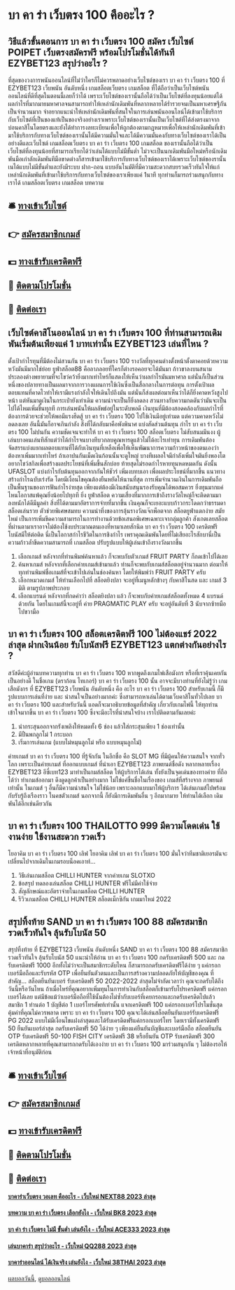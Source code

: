 # บา คา ร่า เว็บตรง 100 คืออะไร ?
## วิธีแล้วขั้นตอนการ บา คา ร่า เว็บตรง 100 สมัคร เว็บไซต์ POIPET เว็บตรงสมัครฟรี พร้อมโปรโมชั่นได้ทันที EZYBET123 สรุปว่าอะไร ?
ที่สุดของวงการพนันออนไลน์ที่ไม่ว่าใครก็ไม่ควรพลาดอย่างเว็บไซต์ของเรา บา คา ร่า เว็บตรง 100 ที่ EZYBET123 เว็บพนัน อันดับหนึ่ง เกมสล็อตเว็บตรง เกมสล็อต ที่ได้ถือว่าเป็นเว็บไซต์พนันออนไลน์ที่ดีที่สุดในตอนนี้เลยก็ว่าได้ เพราะเว็บไซต์ของเรานั้นถือได้ว่าเป็นเว็บไซต์ที่ลงทุนน้อยแต่ได้ผลกำไรที่มากมายมหาศาลจนสามารถทำให้เหล่านักเดิมพันที่หลากหลายได้ร่ำรวยจนเป็นมหาเศรษฐีกันเป็นจำนวนมาก จำอยากแนะนำให้เหล่านักเดิมพันที่สนใจในการเล่นพนันออนไลน์ได้เข้ามาใช้บริการกับเว็บไซต์ที่เป็นของแท้เป็นของจริงอย่างเราเพราะเว็บไซต์ของเรานั้นเป็นเว็บไซต์ที่ได้ส่งตรงมาจากบ่อนคาสิโนโดยตรงและยังได้ทำการงลทะเบียนเพื่อให้ถูกต้องตามกฎหมายเพื่อให้เหล่านักเดิมพันที่เข้ามาใช้บริการกับทางเว็บไซต์ของเรานั้นได้มีความมั่นใจและได้มีความมั่นคงกับทางเว็บไซต์ของเราได้เป็นอย่างดีและเว็บไซต์ เกมสล็อตเว็บตรง บา คา ร่า เว็บตรง 100 เกมสล็อต ของเรานั้นถือได้ว่าเป็นเว็บไซต์ที่ลงทุนน้อยที่สามารถเรียกได้ว่าเล่นได้แบบไม่มีขั้นต่ำ ไม่วจะเป็นนกเดิมพันมือใหม่หรือนักเดิมพันมือเก่าลักเดิมพันทีมือขาดต่างก็สารเข้ามาใช้บริการกับทางเว็บไซต์ของเราได้เพราะเว็บไซต์ของรานั้นเนได้แบบไม่มีขั้นต่ำและยังมีระบบ ฝาก-ถอน แบบอันโนมัติที่มีความสะดวกสบยรวดเร็วทันใจให้แก่เหล่านักเดิมพันที่เข้ามาใช้บริการกับทางเว็บไซต์ของเราเพียงแค่ 1นาที ทุกท่านก็มารถร่วมสนุกกับทางเราได้ เกมสล็อตเว็บตรง เกมสล็อต
บทความ

## 🛎 [ทางเข้าเว็บไซต์](https://bit.ly/3SdLNi2)
## 👉 [สมัครสมาชิกเกมส์](https://bit.ly/3SdLNi2)
## 💵 [ทางเข้ารับเครดิตฟรี](https://bit.ly/3dyRKHj)
## 👑 [ติดตามโปรโมชั่น](https://bit.ly/3dyRKHj)
## 📱 [ติดต่อเรา](https://bit.ly/3dyRKHj)

## เว็บไซต์คาสิโนออนไลน์ บา คา ร่า เว็บตรง 100 ที่ท่านสามารถเดิมพันเริ่มต้นเพียงแค่ 1 บาทเท่านั้น EZYBET123 เล่นที่ไหน ?
ตั้งเป้ากำไรทุนที่มีต้องไม่สวนกัน บา คา ร่า เว็บตรง 100 รางวัลที่ทุกคนต่างตั้งหน้าตั้งตาคอยด้วยความหวังมันมีมากใช่ย่อย ยูฟ่าสล็อต88 คือลาภลอยที่ใครก็ต่างรอคอยจะได้มันมา ก้าวขาลงบนสนามประลองต่างพยายามที่จะไขว่คว้ายิ่งมากเท่าไหร่ก็แสดงให้เห็นว่าผลกำไรมันมหาศาล แต่นั่นก็เป็นส่วนหนึ่งของปลายทางเป็นผลมาจากการวางแผนการใช้เงินซึ่งเป็นสื่อกลางในการต่อทุน การตั้งเป้าผลตอบแทนที่คาดไวทำให้เรามีแรงกำลังใจให้เดินไปถึงมัน แต่นั่นก็ส่งผลต่อมาเห็นว่าได้ก็ยิ่งคาดหวังสูงไปหน้า แต่หันมาดูเงินในกระเป๋ายังเท่าเดิม ความน่าจะเป็นก็ยิ่งลดลง สวนทางกับความกดดันว่ามันจะเป็นไปได้ไหมเพิ่มขึ้นทุกที การเล่นพนันให้ผลลัพธ์อยู่ในระดับพอดี เงินทุนที่มีต้องสอดคล้องกับผลกำไรที่ต้องการด้วยจะช่วยให้พอมีแรงฮึดสู้ บา คา ร่า เว็บตรง 100 ไปใช้เงินมีอยู่เท่ามด แต่ความคาดหวังไม่ลดลงเลย อันนี้มันก็อาจเกินกำลัง สิ่งที่ได้กลับมาคือพังพินาศ
แบ่งสัดส่วนต้นทุน กำไร บา คา ร่า เว็บตรง 100 ไม่ปนกัน ความชัดเจนจะทำให้ บา คา ร่า เว็บตรง 100 สล็อตเว็บตรง ไม่สับสนมมึนงง ผู้เล่นบางคนเล่นทีสักแต่ว่าได้กำไรจนบางทีบวกลบคูณหารดูแล้วไม่ได้อะไรเท่าทุน การเดิมพันต้องจัดสรรแบ่งแยกผลตอบแทนที่ได้กับเงินทุนที่เหลือเพื่อให้เห็นพัฒนาการความก้าวหน้าของตนเองว่าต้องหาเพิ่มมากเท่าไหร่ ถ้าเอาปนกันเม็ดเงินก้อนนั้นจะดูใหญ่ บางทีเผลอใจมีกำลังเพิ่มใจมันยิ่งพองโตอยากโชว์สกิลเพื่อสร้างผลประโยชน์ที่เพิ่มขึ้นสักบ่อย ท้ายสุดไม่รอดกำไรหายทุนหดหมดกัน ดังนั้น UFASLOT แบ่งกำไรกับต้นทุนออกจากกันให้ชัวร์
เพิ่มงบทบเอา เพื่อผลประโยชน์ที่มากขึ้น แนวทางสร้างกำไรฉบับเร่งรัด โดยมีเงื่อนไขคุณต้องยืนหยัดให้นานที่สุด การเพิ่มจำนวนเงินในการเดิมพันถือเป็นพื้นฐานของการฟันกำไรง่ายสุด เพียงแต่ต้องมีเงินสนับสนุนรองรับคุณได้พอสมควร ยิ่งทุนมากแค่ไหนโอกาสแพ้คุณยิ่งน้อยไปทุกที ยิ่ง ยูฟ่าสล็อต ความเสี่ยงที่มากการเข้าถึงรางวัลใหญ่ก็จะติดตามมา ลงหนักได้ดีมีมูลค่า สิ่งที่ได้ตามมาอัตราการจ่ายที่มากขึ้น เงินคุณก็จะเยอะแบบก้าวกระโดดกว่าธรรมดา
สล็อตเล่นรวย ตัวช่วยพิเศษสมทบ ความน่าทึ่งของการลุ้นรางวัลแจ๊กพ็อตจาก สล็อตยูฟ่าแตกง่าย สมัยใหม่ เป็นการเพิ่มขีดความสามารถในการทำงานด้วยข้อเสนอพิเศษเฉพาะเจากลุ่มลูกค้า สังเกตเลยสล็อตที่ผ่านตามาเราอาจไม่ต้องใช้งบประมาณตนเองที่หามาเลยสักนิด บา คา ร่า เว็บตรง 100 เครดิตฟรี โบนัสมีให้ต่อติด นี่เป็นโอกาสกำไรชีวิตในการชิงกำไร เพราคุณเดิมพันโดยที่ไม่เสียอะไรสักบานี่เป็นความก้าวล้ำขีดความสามารถที่ เกมสล็อต ปรับรูปแบบให้ผู้เล่นเข้าถึงรางวัลมากขึ้น
1. เลือกเกมส์ หลังจากที่ท่านพิมพ์ค้นหาแล้ว ก็จะพบกับตัวเกมส์ FRUIT PARTY ก็กดเข้าไปได้เลย
2. ค้นหาเกมส์ หลังจากที่เลือกค่ายเกมส์เข้ามาแล้ว ท่านก็จะพบกับเกมส์สล็อตอยู่จำนวนมาก ต่อมาให้ทุกท่านพิมพ์ชื่อเกมส์ที่จะเข้าไปเล่นในช่องค้นหา โดยให้พิมพ์ว่า FRUIT PARTY ครับ
3. เลือกหมวดเกมส์ ให้ท่านเลือกไปที่ สล็อตยิงปลา จะอยู่ที่เมนูหลักข้างๆ กับคาสิโนสด และ เกมส์ 3 มิติ ตามรูปภาพประกอบ
4. เลือกแบรนด์ หลังจากที่กดคำว่า สล็อตยิงปลา แล้ว ก็จะพบกับค่ายเกมส์สล็อตทั้งหมด 4 แบรนด์ด้วยกัน โดยในเกมส์นี้จะอยู่ที่ ค่าย PRAGMATIC PLAY ครับ จะอยู่อันดับที่ 3 นับจากซ้ายมือไปขวามือ

## บา คา ร่า เว็บตรง 100 สล็อตเครดิตฟรี 100 ไม่ต้องแชร์ 2022 ล่าสุด ฝากเงินน้อย รับโบนัสฟรี EZYBET123 แตกต่างกันอย่างไร ?
สวัสดีค่ะผู้อ่านบทความทุกท่าน บา คา ร่า เว็บตรง 100 หากพูดถึงเกมไพ่เสือมังกร หรือที่เราคุ้นเคยกันเป็นอย่างดี ในชื่อเกม (ดราก้อน ไทเกอร์) บา คา ร่า เว็บตรง 100 นั้น อาจจะมีบางท่านที่ยังไม่รู้ว่า เกม เสือมังกร ที่ EZYBET123 เว็บพนัน อันดับหนึ่ง คือ อะไร บา คา ร่า เว็บตรง 100 สำหรับเกมนี้ ก็มีรูปแบบการเล่นที่ง่าย และ น่าสนใจเป็นอย่างมากค่ะ ซึ่งสามารถหาเล่นได้ตามเว็บคาสิโนทั่วไปเลย บา คา ร่า เว็บตรง 100 และสำหรับวันนี้ แอดก็จะมาอธิบายข้อมูลที่สำคัญ เกี่ยวกับเกมไพ่นี้ ให้ทุกท่านเข้าใจมากขึ้น บา คา ร่า เว็บตรง 100 ซึ่งจะมีอะไรที่น่าสนใจบ้าง เราไปติดตามกันเลยค่ะ
1. นำกระสุนออกจากรังเพลิงให้หมดทั้ง 6 ช่อง แล้วใส่กระสุนเพียง 1 ช่องเท่านั้น
2. มีปืนพกลูกโม่ 1 กระบอก
3. เริ่มการเล่นเกม (แบบไม่หมุนลูกโม่ หรือ แบบหมุนลูกโม่)

ค่ายเกมส์ บา คา ร่า เว็บตรง 100 ที่รู้จักกัน ในอีกชื่อ คือ SLOT MG ที่มีผู้คนให้ความสนใจ จากทั่วโลก เพราะเป็นค่ายเกมส์ ที่ออกแบบเกมส์ ที่นำเอา EZYBET123 ภาพยนต์ชื่อดัง หลากหลายเรื่อง EZYBET123 อีซี่เบท123 มาทำเป็นกมส์สล็อต ให้ผู้บริการได้เล่น ทั้งยังเป็นจุดเด่นของทางค่าย ที่ถือได้ว่า ทำเกมส์ออกมา ดึงดูดลูกค้าเป็นอย่างมาก ไม่ใช่แค่ขึ้นชื่อในเรื่องของ เกมส์ที่สร้างจาก ภาพยนต์เท่านั้น ในเกมส์ ๆ อื่นก็มีความน่าสนใจ ไม่ใช่น้อย เพราะออกแบบมาให้ผู้บริการ ได้เล่นเกมส์ไปพร้อมกับรับรู้ถึงเรืองราว ในคชตัวเกมส์ นอกจากนี้ ก็ยังมีการเดิมพันอื่น ๆ อีกมากมาย ให้ท่านได้เลือก เดิมพันได้อีกเช่นดียวกัน

## บา คา ร่า เว็บตรง 100 THAILOTTO 999 มีความโดดเด่น ใช้งานง่าย ใช้งานสะดวก รวดเร็ว
โยอาคิม บา คา ร่า เว็บตรง 100 เลิฟ โยอาคิม เลิฟ บา คา ร่า เว็บตรง 100 มั่นใจว่าทีมชาติเยอรมันจะเปลี่ยนไปจากเดิมในเกมรอบน็อคเอาท์…
1. วิธีเล่นเกมสล็อต CHILLI HUNTER จากค่ายเกม SLOTXO
2. ข้อสรุป ทดลองเล่นสล็อต CHILLI HUNTER ฟรีไม่มีค่าใช้จ่าย
3. สัญลักษณ์และอัตราจ่ายในเกมสล็อต CHILLI HUNTER
4. รีวิวเกมสล็อต CHILLI HUNTER สล็อตเม็กซิกัน เกมมาใหม่ 2022

## สรุปทิ้งท้าย SAND บา คา ร่า เว็บตรง 100 88 สมัครสมาชิกรวดเร็วทันใจ ลุ้นรับโบนัส 50
สรุปทิ้งท้าย ที่ EZYBET123 เว็บพนัน อันดับหนึ่ง SAND บา คา ร่า เว็บตรง 100 88 สมัครสมาชิกรวดเร็วทันใจ ลุ้นรับโบนัส 50 แนะนำให้อ่าน บา คา ร่า เว็บตรง 100 กดรับเครดิตฟรี 500 และ กดรับเครดิตฟรี 1000
อีกทั้งไม่ว่าจะเป็นสมาชิกระดับไหน ก็สามารถกดรับเครดิตฟรีได้ง่าย ๆ แค่กรอกเบอร์มือถือและรับรหัส OTP เพื่อยืนยันตัวตนและเป็นการสร้างความปลอดภัยให้บัญชีของคุณ ที่สำคัญ… สล็อตยืนยันเบอร์ รับเครดิตฟรี 50 2022-2022 ล่าสุดไม่จำกัดเวลาว่า คุณจะกดรับได้ถึงวันนี้หรือวันไหน ถ้าเมื่อไหร่ที่คุณอยากเพิ่มทุนในการทำเงินกับสล็อตก็เข้ามารับโปรเครดิตฟรี แค่กรอกเบอร์ได้เลย แต่มีข้อแม้ว่าเบอร์มือถือที่ใช้นั้นต้องไม่ซ้ำกับเบอร์ที่เคยกรอกและกดรับเครดิตไปแล้ว สมาชิก 1 ท่านต่อ 1 บัญชีต่อ 1 เบอร์โทรศัพท์เท่านั้น
แจกเครดิตฟรี 100 แค่กรอกเบอร์โปรโมชั่นสุดคุ้มค่าที่คุณไม่ควรพลาด เพราะ บา คา ร่า เว็บตรง 100 คุณจะได้เล่นสล็อตยืนยันเบอร์รับเครดิตฟรี PG 2022 แบบไม่มีเงื่อนไขแฝงล่าสุดและได้รับเครดิตฟรีแค่กรอกเบอร์โทร โดยเรามีทั้งเครดิตฟรี 50 ยืนยันเบอร์ล่าสุด กดรับเครดิตฟรี 50 ได้ง่าย ๆ เพียงแค่ยืนยันบัญชีและเบอร์มือถือ สล็อตยืนยัน OTP รับเครดิตฟรี 50-100 FISH CITY เครดิตฟรี 38 หรือยืนยัน OTP รับเครดิตฟรี 300 เครดิตหลากหลายที่คุณสามารถกดรับได้เองง่าย บา คา ร่า เว็บตรง 100 มาร่วมสนุกกัน ๆ ไม่ต้องรอให้เจ้าหน้าที่อนุมัติก่อน

## 🛎 [ทางเข้าเว็บไซต์](https://bit.ly/3SdLNi2)
## 👉 [สมัครสมาชิกเกมส์](https://bit.ly/3SdLNi2)
## 💵 [ทางเข้ารับเครดิตฟรี](https://bit.ly/3dyRKHj)
## 👑 [ติดตามโปรโมชั่น](https://bit.ly/3dyRKHj)
## 📱 [ติดต่อเรา](https://bit.ly/3dyRKHj)

#### [บาคาร่าเว็บตรง วอเลท คืออะไร - เว็บใหม่ NEXT88 2023 ล่าสุด](https://atom.io/themes/บาคาร่าเว็บตรง%20วอเลท%20คืออะไร%20-%20เว็บใหม่%20next88%202023%20ล่าสุด)
#### [บทความ บา คา ร่า เว็บตรง เลือกยังไง - เว็บใหม่ BK8 2023 ล่าสุด](https://atom.io/themes/บทความ%20บา%20คา%20ร่า%20เว็บตรง%20เลือกยังไง%20-%20เว็บใหม่%20bk8%202023%20ล่าสุด)
#### [บา ค่า ร่า เว็บตรง ไม่มี ขั้นต่ำ เล่นยังไง - เว็บใหม่ ACE333 2023 ล่าสุด](https://atom.io/themes/บา%20ค่า%20ร่า%20เว็บตรง%20ไม่มี%20ขั้นต่ำ%20เล่นยังไง%20-%20เว็บใหม่%20ace333%202023%20ล่าสุด)
#### [เล่นบาคาร่า สรุปว่าอะไร - เว็บใหม่ QQ288 2023 ล่าสุด](https://atom.io/themes/เล่นบาคาร่า%20สรุปว่าอะไร%20-%20เว็บใหม่%20qq288%202023%20ล่าสุด)
#### [บาคาร่าออนไลน์ ได้เงินจริง เล่นยังไง - เว็บใหม่ 38THAI 2023 ล่าสุด](https://atom.io/themes/บาคาร่าออนไลน์%20ได้เงินจริง%20เล่นยังไง%20-%20เว็บใหม่%2038thai%202023%20ล่าสุด)

[ผลบอลวันนี้](https://siamsport.tv "ผลบอลวันนี้"), [ดูบอลออนไลน์](https://siamsport.tv/ดูบอลสด "ดูบอลออนไลน์")